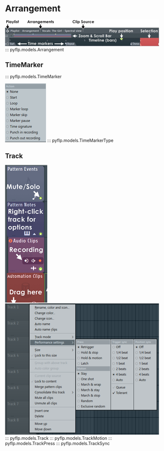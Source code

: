 # Arrangement
![](../img/arrangement.jpg)
::: pyflp.models.Arrangement

## TimeMarker
::: pyflp.models.TimeMarker

![](../img/timemarker-type.png)
::: pyflp.models.TimeMarkerType

## Track
![](../img/track.png) ![](../img/track-context-menu.png)
::: pyflp.models.Track
::: pyflp.models.TrackMotion
::: pyflp.models.TrackPress
::: pyflp.models.TrackSync
